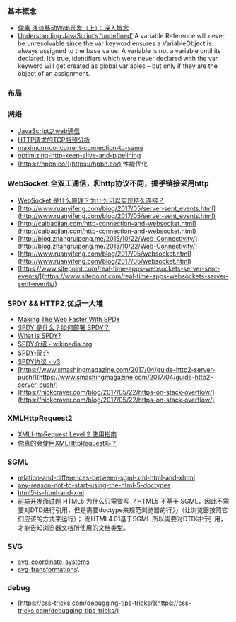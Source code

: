 ### 基本概念
- [像素,浅谈移动Web开发（上）：深入概念](http://www.infoq.com/cn/articles/development-of-the-mobile-web-deep-concept)
- [Understanding JavaScript’s ‘undefined’](https://javascriptweblog.wordpress.com/2010/08/16/understanding-undefined-and-preventing-referenceerrors/)
    A variable Reference will never be unresolvable since the var keyword ensures a VariableObject is always assigned to the base value.
    A variable is not a variable until its declared.
    It’s true, identifiers which were never declared with the var keyword will get created as global variables – but only if they are the object of an assignment.
### 布局

### 网络

- [JavaScript之web通信](http://www.cnblogs.com/hustskyking/p/web-communication.html)
- [HTTP请求的TCP瓶颈分析](https://bhsc881114.github.io/2015/06/23/HTTP%E8%AF%B7%E6%B1%82%E7%9A%84TCP%E7%93%B6%E9%A2%88%E5%88%86%E6%9E%90/)
- [maximum-concurrent-connection-to-same](http://sgdev-blog.blogspot.jp/2014/01/maximum-concurrent-connection-to-same.html)
- [optimizing-http-keep-alive-and-pipelining](https://www.igvita.com/2011/10/04/optimizing-http-keep-alive-and-pipelining/)
- [https://hpbn.co/](https://hpbn.co/) 性能优化

### WebSocket.全双工通信，和http协议不同，握手链接采用http
- [WebSocket 是什么原理？为什么可以实现持久连接？](https://www.zhihu.com/question/20215561)
- [http://www.ruanyifeng.com/blog/2017/05/server-sent_events.html](http://www.ruanyifeng.com/blog/2017/05/server-sent_events.html)
- [http://caibaojian.com/http-connection-and-websocket.html](http://caibaojian.com/http-connection-and-websocket.html)
- [http://blog.zhangruipeng.me/2015/10/22/Web-Connectivity/](http://blog.zhangruipeng.me/2015/10/22/Web-Connectivity/)
- [http://www.ruanyifeng.com/blog/2017/05/websocket.html](http://www.ruanyifeng.com/blog/2017/05/websocket.html)
- [https://www.sitepoint.com/real-time-apps-websockets-server-sent-events/](https://www.sitepoint.com/real-time-apps-websockets-server-sent-events/)

### SPDY && HTTP2.优点一大堆
- [Making The Web Faster With SPDY](http://blog.teamtreehouse.com/making-the-web-faster-with-spdy)
- [SPDY 是什么？如何部署 SPDY？](http://www.geekpark.net/topics/158198)
- [What is SPDY?](https://lincolnloop.com/blog/what-is-spdy/)
- [SPDY介绍 - wikipedia.org](http://javaarm.com/faces/display.xhtml;jsessionid=QYRt0P452bblKILPsbNo26LX?tid=3656&page=1&print=true)
- [SPDY-简介](https://chenhm.com/2014/10/spdy/)
- [SPDY协议 - v3](http://www.fireflysource.com/spdy/spdy-v3-cn.html)
- [https://www.smashingmagazine.com/2017/04/guide-http2-server-push/](https://www.smashingmagazine.com/2017/04/guide-http2-server-push/)
- [https://nickcraver.com/blog/2017/05/22/https-on-stack-overflow/](https://nickcraver.com/blog/2017/05/22/https-on-stack-overflow/)

### XMLHttpRequest2
- [XMLHttpRequest Level 2 使用指南](http://www.ruanyifeng.com/blog/2012/09/xmlhttprequest_level_2.html)
- [你真的会使用XMLHttpRequest吗？](https://segmentfault.com/a/1190000004322487)

### SGML
- [relation-and-differences-between-sgml-xml-html-and-xhtml](http://programmers.stackexchange.com/questions/93296/relation-and-differences-between-sgml-xml-html-and-xhtml)
- [any-reason-not-to-start-using-the-html-5-doctypes](http://stackoverflow.com/questions/5629/any-reason-not-to-start-using-the-html-5-doctype)
- [html5-is-html-and-xml](https://www.w3.org/blog/2008/01/html5-is-html-and-xml/)
- [前端开发面试题](https://github.com/markyun/My-blog/tree/master/Front-end-Developer-Questions/Questions-and-Answers) HTML5 为什么只需要写 <!DOCTYPE HTML>？HTML5 不基于 SGML，因此不需要对DTD进行引用，但是需要doctype来规范浏览器的行为（让浏览器按照它们应该的方式来运行）； 而HTML4.01基于SGML,所以需要对DTD进行引用，才能告知浏览器文档所使用的文档类型。

### SVG
- [svg-coordinate-systems](https://sarasoueidan.com/blog/svg-coordinate-systems/)
- [svg-transformations](https://sarasoueidan.com/blog/svg-transformations/)\

### debug
- [https://css-tricks.com/debugging-tips-tricks/](https://css-tricks.com/debugging-tips-tricks/)
